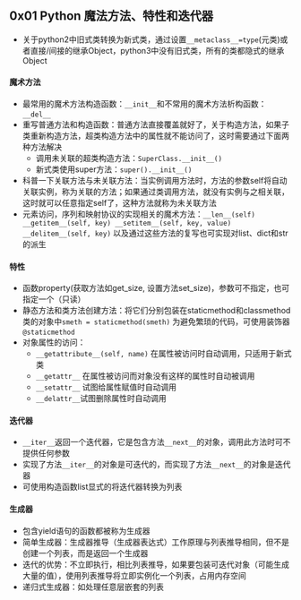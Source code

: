 ## 0x01 Python 魔法方法、特性和迭代器
- 关于python2中旧式类转换为新式类，通过设置`__metaclass__=type`(元类)或者直接/间接的继承Object，python3中没有旧式类，所有的类都隐式的继承Object
#### 魔术方法
- 最常用的魔术方法构造函数：`__init__`和不常用的魔术方法析构函数：`__del__`
- 重写普通方法和构造函数：普通方法直接覆盖就好了，关于构造方法，如果子类重新构造方法，超类构造方法中的属性就不能访问了，这时需要通过下面两种方法解决
    - 调用未关联的超类构造方法：`SuperClass.__init__()`
    - 新式类使用super方法：`super().__init__()`
- 科普一下关联方法与未关联方法：当实例调用方法时，方法的参数self将自动关联实例，称为关联的方法；如果通过类调用方法，就没有实例与之相关联，这时就可以任意指定self了，这种方法就称为未关联方法
- 元素访问，序列和映射协议的实现相关的魔术方法：`__len__(self) __getitem__(self, key) __setitem__(self, key, value) __delitem__(self, key)` 以及通过这些方法的复写也可实现对list、dict和str的派生

#### 特性
- 函数property(获取方法如get_size, 设置方法set_size)，参数可不指定，也可指定一个（只读）
- 静态方法和类方法创建方法：将它们分别包装在staticmethod和classmethod类的对象中`smeth = staticmethod(smeth)` 为避免繁琐的代码，可使用装饰器`@staticmethod`
- 对象属性的访问：
    - `__getattribute__(self, name)` 在属性被访问时自动调用，只适用于新式类
    - `__getattr__` 在属性被访问而对象没有这样的属性时自动被调用
    - `__setattr__` 试图给属性赋值时自动调用
    - `__delattr__`试图删除属性时自动调用

#### 迭代器
- `__iter__`返回一个迭代器，它是包含方法`__next__`的对象，调用此方法时可不提供任何参数
- 实现了方法`__iter__`的对象是可迭代的，而实现了方法`__next__`的对象是迭代器
- 可使用构造函数list显式的将迭代器转换为列表

#### 生成器
- 包含yield语句的函数都被称为生成器
- 简单生成器：生成器推导（生成器表达式）工作原理与列表推导相同，但不是创建一个列表，而是返回一个生成器
- 迭代的优势：不立即执行，相比列表推导，如果要包装可迭代对象（可能生成大量的值），使用列表推导将立即实例化一个列表，占用内存空间
- 递归式生成器：如处理任意层嵌套的列表
